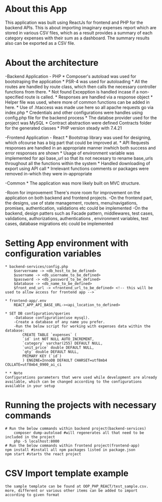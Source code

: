 # About this App
This application was built using ReactJs for frontend and PHP for the backend APIs. This is about importing imaginary expenses report which are stored in various CSV files, which as a result provides a summary of each category expenses with their sum as a dashboard.
The summary results also can be exported as a CSV file.

# About the architecture

-Backend Application - PHP
    * Composer's autoload was used for bootstraping the application
    * PSR-4 was used for autoloading
    * All the routes are handled by route class, which then calls the necessary controller functions from there.
    * Not found Excepption is handled incase if a non-specified route is called.
    * Responses are handled via a response object
    * Helper file was used, where more of common functions can be added in here.
    * Use of .htaccess was made use here so all apache requests go via index.php
    * Credentials and other configurations were handles using config.php file for the backend process
    * The databse provider used for the project was MySQL
    * Contract abstraction were defined Contracts folder for the generated classes
    * PHP version steady with 7.4.21
    

-Frontend Application - React
    * Bootstrap library was used for designing, which ofcourse has a big part that could be improved at.
    * API Requests responses are handled in an appropriate manner inwhich both success and error responses are shown
    * Usage of environment variable was implemented for api base_url so that its not necesary to rename base_urls throughout all the functions within the system
    * Handled downloading of export using API call
    * Irrelevant functions comments or packages were removed in-which they were in-appropriate

-Common
    * The application was more likely built on MVC structure.

-Room for improvement
    There's more room for improvement on the application on both backend and frontend projects.
    -On the frontend part, the designs, use of state management, routers, menu/navigations, promises, authentication, validations etc could be implemented
    -On the backend, design patters such as Facade pattern, middlewares, test cases, validations, authorizations, authentications , environment variables, test cases, database migrations etc could be implemented


# Setting App environment with configuration variables
    * backend-services/config.php
        $servername -> <db_host_to_be_defined>
        $username -> <db_username_to_be_defined>
        $password -> <db_password_to_be_defined>
        $database -> <db_name_to_be_defined>
        $front_end_url -> <frontend_url_to_be_defined> <!-- this will be used to allow access for frontend app -->

    * frontend-app/.env
        REACT_APP_API_BASE_URL-><api_location_to_defined>

    * SET DB configuration/queries
        -Database configuration(use mysql).
        -Create a database of any name you prefer.
        -Run the below script for working with expenses data within the database:
            CREATE TABLE `expenses` (
            `id` int NOT NULL AUTO_INCREMENT,
            `category` varchar(255) DEFAULT NULL,
            `unit_price` double DEFAULT NULL,
            `qty` double DEFAULT NULL,
            PRIMARY KEY (`id`)
            ) ENGINE=InnoDB DEFAULT CHARSET=utf8mb4 COLLATE=utf8mb4_0900_ai_ci

    * * Note
    Configurations parameters that were used while development are already available, which can be changed according to the configurations available in your setup

# Running the projects with necessary commands
    # Run the below commands within backend project(backend-services)
        composer dump-autoload #will regenerates all that need to be included in the project
        php -S localhost:8000
    # Run the below commands within frontend project(frontend-app)
    npm install #install all npm packages listed in package.json
    npm start #starts the react project


# CSV Import template example
    the sample template can be found at OOP_PHP_REACT/test_sample.csv.
    more, different or various other items can be added to import according to given format
